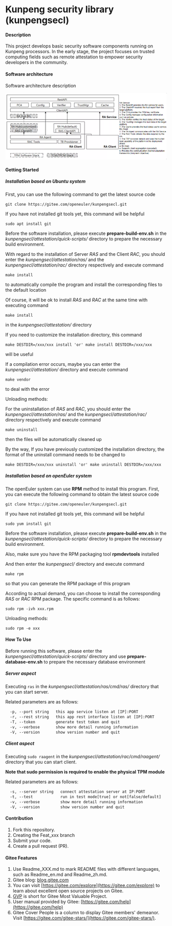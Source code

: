 # Kunpeng security library (kunpengsecl)

#### Description
This project develops basic security software components running on Kunpeng processors. In the early stage, the project focuses on trusted computing fields such as remote attestation to empower security developers in the community.

#### Software architecture
Software architecture description

![kunpengsecl arch](doc/RA-arch-1-en.png)

#### Getting Started

##### Installation based on Ubuntu system
First, you can use the following command to get the latest source code
```
git clone https://gitee.com/openeuler/kunpengsecl.git
```
If you have not installed git tools yet, this command will be helpful
```
sudo apt install git
```

Before the software installation, please execute 
**prepare-build-env.sh** 
in the *kunpengsecl/attestation/quick-scripts/* directory to prepare the necessary build environment.

With regard to the installation of Server *RAS* and the Client *RAC*, you should enter the *kunpengsecl/attestation/ras/* and the *kunpengsecl/attestation/rac/* directory respectively and execute command
```
make install
```
to automatically compile the program and install the corresponding files to the default location

Of course, it will be ok to install *RAS* and *RAC* at the same time with executing command
```
make install
```
in the *kunpengsecl/attestation/* directory

If you need to customize the installation directory, this command
```
make DESTDIR=/xxx/xxx install 'or' make install DESTDIR=/xxx/xxx
```
will be useful

If a compilation error occurs, maybe you can enter the *kunpengsecl/attestation/* directory and execute command
```
make vendor
```
to deal with the error

Unloading methods:

For the uninstallation of *RAS* and *RAC*, you should enter the *kunpengsecl/attestation/ras/* and the *kunpengsecl/attestation/rac/* directory respectively and execute command
```
make uninstall
```
then the files will be automatically cleaned up

By the way, If you have previously customized the installation directory, the format of the uninstall command needs to be changed to 
```
make DESTDIR=/xxx/xxx uninstall 'or' make uninstall DESTDIR=/xxx/xxx
```

##### Installation based on openEuler system
The openEuler system can use **RPM** method to install this program. 
First, you can execute the following command to obtain the latest source code
```
git clone https://gitee.com/openeuler/kunpengsecl.git
```
If you have not installed git tools yet, this command will be helpful
```
sudo yum install git
```

Before the software installation, please execute 
**prepare-build-env.sh** 
in the *kunpengsecl/attestation/quick-scripts/* directory to prepare the necessary build environment.

Also, make sure you have the RPM packaging tool 
**rpmdevtools** 
installed

And then enter the *kunpengsecl/* directory and execute command 
```
make rpm
```
so that you can generate the RPM package of this program

According to actual demand, you can choose to install the corresponding *RAS* or *RAC* RPM package. 
The specific command is as follows:
```
sudo rpm -ivh xxx.rpm
```

Unloading methods:
```
sudo rpm -e xxx
```

#### How To Use

Before running this software, please enter the *kunpengsecl/attestation/quick-scripts/* directory and use 
**prepare-database-env.sh** 
to prepare the necessary database environment

##### Server aspect
Executing ``ras`` in the *kunpengsecl/attestation/ras/cmd/ras/* directory that you can start server. 

Related parameters are as follows: 
```
  -p, --port string   this app service listen at [IP]:PORT
  -r, --rest string   this app rest interface listen at [IP]:PORT
  -T, --token         generate test token and quit
  -v, --verbose       show more detail running information
  -V, --version       show version number and quit
```

##### Client aspect
Executing ``sudo raagent`` in the *kunpengsecl/attestation/rac/cmd/raagent/* directory that you can start client. 

**Note that sudo permission is required to enable the physical TPM module** 

Related parameters are as follows:
```
  -s, --server string   connect attestation server at IP:PORT
  -t, --test            run in test mode[true] or not[false/default]
  -v, --verbose         show more detail running information
  -V, --version         show version number and quit
```

#### Contribution

1.	Fork this repository.
2.	Creating the Feat_xxx branch
3.	Submit your code.
4.	Create a pull request (PR).

#### Gitee Features

1.  Use Readme_XXX.md to mark README files with different languages, such as Readme_en.md and Readme_zh.md.
2.  Gitee blog: [blog.gitee.com](https://blog.gitee.com)
3.  You can visit [https://gitee.com/explore](https://gitee.com/explore) to learn about excellent open source projects on Gitee.
4.  [GVP](https://gitee.com/gvp) is short for Gitee Most Valuable Project.
5.  User manual provided by Gitee: [https://gitee.com/help](https://gitee.com/help)
6.  Gitee Cover People is a column to display Gitee members' demeanor. Visit [https://gitee.com/gitee-stars/](https://gitee.com/gitee-stars/).
